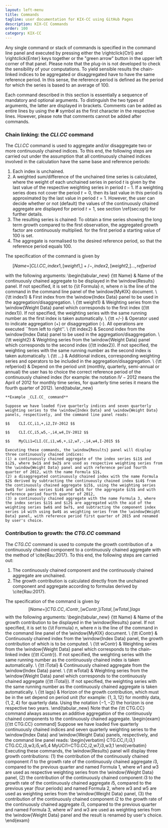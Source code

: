 ```yaml
---
layout: left-menu
title: Commands
tagline: user documentation for KIX-CC using GitHub Pages
description: KIX-CC Commands
order: 100
category: KIX-CC
---
```


Any single command or stack of commands is specified in the command line panel and executed by pressing either the \rightclick{Ctrl} and \rightclick{Enter} keys together or the "green arrow" button in the upper left corner of that panel.
Please note that the plug-in is not developed to check the sensibility of your computations. To yield sensible results the chain-linked indices to be aggregated or disaggregated have to have the same reference period. In this sense, the reference period is defined as the period for which the series is based to an average of 100.

Each command described in this section is essentially a sequence of mandatory and optional arguments. To distinguish the two types of arguments, the latter are displayed in brackets. Comments can be added as entire lines by using the **#** symbol as the first character in the respective lines. However, please note that comments cannot be added after commands.

### Chain linking: the *CLI.CC* command

The *CLI.CC* command is used to aggregate and/or disaggregate two or more continuously chained indices. To this end, the following steps are carried out under the assumption that all continuously chained indices involved in the calculation have the same base and reference periods:

1. Each index is unchained.
2. A weighted sum/difference of the unchained time series is calculated, where the weight of each unchained series in period $t$ is given by the last value of the respective weighting series in period $t-1$. If a weighting series does not cover the period $t = 0$, then its last value in this period is approximated by the last value in period $t = 1$. However, the user can decide whether or not (default) the values of the continuously chained aggregate are displayed for period $t = 1$, see section \ref{sec:opt} for further details.
3. The resulting series is chained: To obtain a time series showing the long term growth compared to the first observation, the aggregated growth factor are continuously multiplied. for the first period a starting value of 100 is set.
4. The aggregate is normalised to the desired reference period, so that the reference period equals 100.

The specification of the command is given by

$$ [Name=]CLI.CC,index1,[weight1,]+/-,index2,[weight2,]...,refperiod $$

with the following arguments:
\begin{tabular_new}
{\tt Name} & Name of the continuously chained aggregate to be displayed in the \window{Results} panel. If not specified, it is set to {\it Formula} $n$, where $n$ is the line of the command in the command line panel of the \window{MyKIX} document. \\
{\tt index1} & First index from the \window{Index Data} panel to be used in the aggregation/disaggregation. \\
{\tt weight1} & Weighting series from the \window{Weight Data} panel which corresponds to the first index ({\tt index1}). If not specified, the weighting series with the same running number as the first index is taken automatically. \\
{\tt +/-} & Operator used to indicate aggregation (+) or disaggregation (-). All operations are executed ``from left to right''. \\
{\tt index2} & Second index from the \window{Index Data} panel to be used in the aggregation/disaggregation. \\
{\tt weight2} & Weighting series from the \window{Weight Data} panel which corresponds to the second index ({\tt index2}). If not specified, the weighting series with the same running number as the second index is taken automatically. \\
{\tt ...} & Additional indices, corresponding weighting series and operators to be included in the aggregation/disaggregation. \\
{\tt refperiod} & Depend on the period unit (monthly, quarterly, semi-annual or annual) the user has to choice the correct reference period of the continuously chained index (for example: the notation $IV-2012$ means the April of $2012$ for monthly time series, for quarterly time series it means the fourth quarter of $2012$).
\end{tabular_new}

```
**Example _CLI.CC_ command**

Suppose we have loaded five quarterly indices and seven quarterly weighting series to the \window{Index Data} and \window{Weight Data} panels, respectively, and the command line panel reads:

$$    CLI.CC,i1,+,i2,IV-2012 $$

$$    CLI.CC,i5,w5,-,i4,w4,IV-2012 $$

$$    MyCLi1=CLI.CC,i1,w6,+,i2,w7,-,i4,w4,I-2015 $$

Executing these commands, the \window{Results} panel will display three continuously chained indices:
(1) a continuously chained aggregate of the index series $i1$ and $i2$, where $w1$ and $w2$ are used as respective weighting series from the \window{Weight Data} panel and with reference period fourth quarter of 2012, with the name Formula $1$,
(2) a disaggregated continuously chained index with the name Formula $2$ derived by subtracting the continuously chained index $i4$ from the continuously chained aggregate $i5$, using the weighting series $w4$ for index series $i4$ and $w5$ for the aggregate $i5$ and with reference period fourth quarter of 2012,
(3) a continuously chained aggregate with the name Formula 3, where the index series $i1$ and $i2$ are aggregated with the aid of the weighting series $w6$ and $w7$, and subtracting the component index series i4 with using $w4$ as weighting series from the \window{Weight Data} panel, with reference period first quarter of 2015 and renamed by user's choice.
```

### Contribution to growth: the *CTG.CC* command

The *CTG.CC* command is used to compute the growth contribution of a continuously chained component to a continuously chained aggregate with the method of \cite{Rau:2017}. To this end, the following steps are carried out:

1. The continuously chained component and the continuously chained aggregate are unchained.
2. The growth contribution is calculated directly from the unchained component and aggregate according to formulas derived by \cite{Rau:2017}.

The specification of the command is given by
$$ [Name=]CTG.CC,iContr,[wContr,]iTotal,[wTotal,]lags $$
with the following arguments:
\begin{tabular_new}
{\tt Name} & Name of the growth contribution to be displayed in the \window{Results} panel. If not specified, it is set to {\it Formula} $n$, where $n$ is the line of the command in the command line panel of the \window{MyKIX} document. \\
{\tt iContr} & Continuously chained index from the \window{Index Data} panel, the growth contribution of which is to be computed. \\
{\tt wContr} & Weighting series from the \window{Weight Data} panel which corresponds to the chain-linked index ({\tt iContr}). If not specified, the weighting series with the same running number as the continuously chained index is taken automatically. \\
{\tt iTotal} & Continuously chained aggregate from the \window{Index Data} panel. \\
{\tt wTotal} & Weighting series from the \window{Weight Data} panel which corresponds to the continuously chained aggregate ({\tt iTotal}). If not specified, the weighting series with the same running number as the continuously chained aggregate is taken automatically. \\
{\tt lags} & Horizon of the growth contribution, which must be in the set depend on period unit (for example: $\{1, 3, 12\}$ for monthly data, $\{1, 2, 4\}$ for quarterly data. Using the notation $\{-1, -2\}$ the horizon is one respective two years.
\end{tabular_new}
Note that the {\tt CTG.CC} command always assumes an additive aggregation of the continuously chained components to the continuously chained aggregate.
\begin{exam}[{\tt CTG.CC} command]
Suppose we have loaded five quarterly continuously chained indices and seven quarterly weighting series to the \window{Index Data} and \window{Weight Data} panels, respectively, and the command line panel reads:
\begin{verbatim}
    CTG.CC,i1,i3,1
    CTG.CC,i3,w3,i5,w5,4
    MyUCi1=CTG.CC,i2,w7,i3,w3,1
\end{verbatim}
Executing these commands, the \window{Results} panel will display three growth contributions:
(1) the contribution of the continuously chained component $i1$ to the growth rate of the continuously chained aggregate $i3$, compared to the previous quarter and named Formula $1$, where $w1$ and $w3$ are used as respective weighting series from the \window{Weight Data} panel,
(2) the contribution of the continuously chained component $i3$ to the growth rate of the continuously chained aggregate $i5$, compared to the previous year (four periods) and named Formula $2$, where $w3$ and $w5$ are used as weighting series from the \window{Weight Data} panel,
(3) the contribution of the continuously chained component $i2$ to the growth rate of the continuously chained aggregate $i3$, compared to the previous quarter and named Formula $3$, where $w7$ and $w3$ are used as weighting series from the \window{Weight Data} panel and the result is renamed by user's choice.
\end{exam}